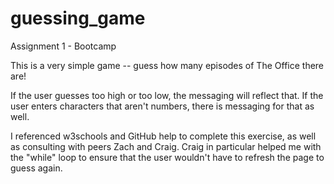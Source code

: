 guessing_game
=============

Assignment 1 - Bootcamp

This is a very simple game -- guess how many episodes of The Office there are!

If the user guesses too high or too low, the messaging will reflect that. If the user enters characters that aren't numbers, there is messaging for that as well.

I referenced w3schools and GitHub help to complete this exercise, as well as consulting with peers Zach and Craig. Craig in particular helped me with the "while" loop to ensure that the user wouldn't have to refresh the page to guess again.
